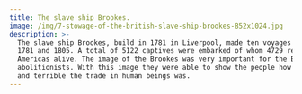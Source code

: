 ```yaml
---
title: The slave ship Brookes.
image: /img/7-stowage-of-the-british-slave-ship-brookes-852x1024.jpg
description: >-
  The slave ship Brookes, build in 1781 in Liverpool, made ten voyages between
  1781 and 1805. A total of 5122 captives were embarked of whom 4729 reached the
  Americas alive. The image of the Brookes was very important for the British
  abolitionists. With this image they were able to show the people how inhumane
  and terrible the trade in human beings was.
---
```


